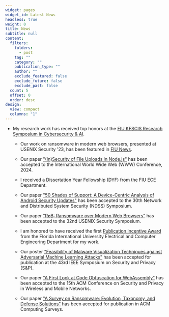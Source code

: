 ```yaml
---
widget: pages
widget_id: Latest News
headless: true
weight: 0
title: News
subtitle: null
content:
  filters:
    folders:
      - post
    tag: ""
    category: ""
    publication_type: ""
    author: ""
    exclude_featured: false
    exclude_future: false
    exclude_past: false
  count: 5
  offset: 0
  order: desc
design:
  view: compact
  columns: "1"
---
```

* My research work has received top honors at the [FIU KFSCIS Research Symposium in Cybersecurity & AI](https://www.cis.fiu.edu/research-symposium-highlights-innovations-in-cybersecurity-and-ai/).

  * Our work on ransomware in modern web browsers, presented at USENIX Security '23, has been featured in [FIU News](https://news.fiu.edu/2024/ransomware-can-hide-in-the-websites-you-upload-files-to).

  * Our paper ["(In)Security of File Uploads in Node.js"](https://dl.acm.org/doi/10.1145/3589334.3645342) has been accepted to the International World Wide Web (WWW) Conference, 2024.

  * I received a Dissertation Year Fellowship (DYF) from the FIU ECE Department.

  * Our paper ["50 Shades of Support: A Device-Centric Analysis of Android Security Updates"](https://www.ndss-symposium.org/ndss-paper/50-shades-of-support-a-device-centric-analysis-of-android-security-updates/) has been accepted to the 30th Network and Distributed System Security (NDSS) Symposium.

  * Our paper ["RøB: Ransomware over Modern Web Browsers"](https://www.usenix.org/conference/usenixsecurity23/presentation/oz) has been accepted to the 32nd USENIX Security Symposium.

  * I am honored to have received the first [Publication Incentive Award](https://ece.fiu.edu/people/Ph.D.%20Students/index.html) from the Florida International University Electrical and Computer Engineering Department for my work.

  * Our poster ["Feasibility of Malware Visualization Techniques against Adversarial Machine Learning Attacks"](https://www.ieee-security.org/TC/SP2022/downloads/SP22-posters/sp22-posters-30.pdf) has been accepted for publication at the 43rd IEEE Symposium on Security and Privacy (S&P).

  * Our paper ["A First Look at Code Obfuscation for WebAssembly"](https://dl.acm.org/doi/10.1145/3507657.3528560) has been accepted to the 15th ACM Conference on Security and Privacy in Wireless and Mobile Networks.

  * Our paper ["A Survey on Ransomware: Evolution, Taxonomy, and Defense Solutions"](https://dl.acm.org/doi/pdf/10.1145/3514229) has been accepted for publication in ACM Computing Surveys.